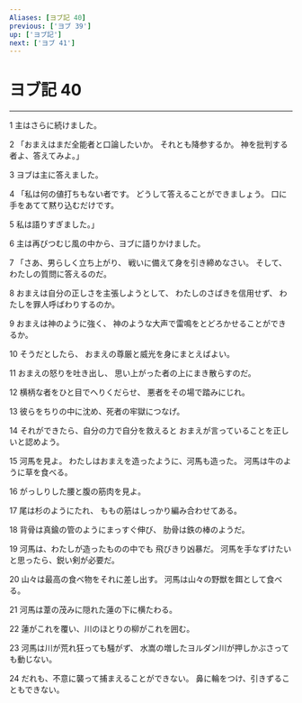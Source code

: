 ```yaml
---
Aliases: [ヨブ記 40]
previous: ['ヨブ 39']
up: ['ヨブ記']
next: ['ヨブ 41']
---
```

# ヨブ記 40

***




1 
主はさらに続けました。 



2 
「おまえはまだ全能者と口論したいか。 それとも降参するか。 神を批判する者よ、答えてみよ。」 



3 
ヨブは主に答えました。 



4 
「私は何の値打ちもない者です。 どうして答えることができましょう。 口に手をあてて黙り込むだけです。 



5 
私は語りすぎました。」 



6 
主は再びつむじ風の中から、ヨブに語りかけました。 



7 
「さあ、男らしく立ち上がり、 戦いに備えて身を引き締めなさい。 そして、わたしの質問に答えるのだ。 



8 
おまえは自分の正しさを主張しようとして、 わたしのさばきを信用せず、 わたしを罪人呼ばわりするのか。 



9 
おまえは神のように強く、 神のような大声で雷鳴をとどろかせることができるか。 



10 
そうだとしたら、 おまえの尊厳と威光を身にまとえばよい。 



11 
おまえの怒りを吐き出し、 思い上がった者の上にまき散らすのだ。 



12 
横柄な者をひと目でへりくだらせ、 悪者をその場で踏みにじれ。 



13 
彼らをちりの中に沈め、死者の牢獄につなげ。 



14 
それができたら、自分の力で自分を救えると おまえが言っていることを正しいと認めよう。 



15 
河馬を見よ。 わたしはおまえを造ったように、河馬も造った。 河馬は牛のように草を食べる。 



16 
がっしりした腰と腹の筋肉を見よ。 



17 
尾は杉のようにたれ、 ももの筋はしっかり編み合わせてある。 



18 
背骨は真鍮の管のようにまっすぐ伸び、 肋骨は鉄の棒のようだ。 



19 
河馬は、わたしが造ったものの中でも 飛びきり凶暴だ。 河馬を手なずけたいと思ったら、鋭い剣が必要だ。 



20 
山々は最高の食べ物をそれに差し出す。 河馬は山々の野獣を餌として食べる。 



21 
河馬は葦の茂みに隠れた蓮の下に横たわる。 



22 
蓮がこれを覆い、川のほとりの柳がこれを囲む。 



23 
河馬は川が荒れ狂っても騒がず、 水嵩の増したヨルダン川が押しかぶさっても動じない。 



24 
だれも、不意に襲って捕まえることができない。 鼻に輪をつけ、引きずることもできない。
